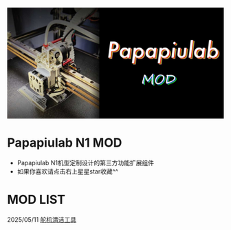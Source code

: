 <p align="center"><img align="center" src="/doc/banner.jpg" alt="papapiulab mod"></a></p>

# Papapiulab N1 MOD
- Papapiulab N1机型定制设计的第三方功能扩展组件
- 如果你喜欢请点击右上星星star收藏^^

# MOD LIST
2025/05/11 [舵机清洁工具](https://github.com/yyxp1989/Papapiulab-N1-MOD/tree/main/Servo_Clear%E8%88%B5%E6%9C%BA%E6%B8%85%E6%B4%81%E5%B7%A5%E5%85%B7)
